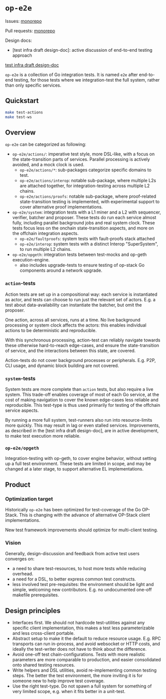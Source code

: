 # `op-e2e`

Issues: [monorepo](https://github.com/ethereum-AIHI/AIHI/issues?q=is%3Aissue%20state%3Aopen%20label%3AA-op-e2e)

Pull requests: [monorepo](https://github.com/ethereum-AIHI/AIHI/pulls?q=is%3Aopen+is%3Apr+label%3AA-op-e2e)

Design docs:
- [test infra draft design-doc]: active discussion of end-to-end testing approach

[test infra draft design-doc](https://github.com/ethereum-AIHI/design-docs/pull/165)

`op-e2e` is a collection of Go integration tests.
It is named `e2e` after end-to-end testing,
for those tests where we integration-test the full system, rather than only specific services.


## Quickstart

```bash
make test-actions
make test-ws
```

## Overview

`op-e2e` can be categorized as following:
- `op-e2e/actions/`: imperative test style, more DSL-like, with a focus on the state-transition parts of services.
  Parallel processing is actively avoided, and a mock clock is used.
  - `op-e2e/actions/*`: sub-packages categorize specific domains to test.
  - `op-e2e/actions/interop`: notable sub-package, where multiple L2s are attached together,
    for integration-testing across multiple L2 chains.
  - `op-e2e/actions/proofs`: notable sub-package, where proof-related state-transition testing is implemented,
    with experimental support to cover alternative proof implementations.
- `op-e2e/system`: integration tests with a L1 miner and a L2 with sequencer, verifier, batcher and proposer.
  These tests do run each service almost fully, including parallel background jobs and real system clock.
  These tests focus less on the onchain state-transition aspects, and more on the offchain integration aspects.
  - `op-e2e/faultproofs`: system tests with fault-proofs stack attached
  - `op-e2e/interop`: system tests with a distinct Interop "SuperSystem", to run multiple L2 chains.
- `op-e2e/opgeth`: integration tests between test-mocks and op-geth execution-engine.
  - also includes upgrade-tests to ensure testing of op-stack Go components around a network upgrade.

### `action`-tests

Action tests are set up in a compositional way:
each service is instantiated as actor, and tests can choose to run just the relevant set of actors.
E.g. a test about data-availability can instantiate the batcher, but omit the proposer.

One action, across all services, runs at a time.
No live background processing or system clock affects the actors:
this enables individual actions to be deterministic and reproducible.

With this synchronous processing, action-test can reliably navigate towards
these otherwise hard-to-reach edge-cases, and ensure the state-transition of service,
and the interactions between this state, are covered.

Action-tests do not cover background processes or peripherals.
E.g. P2P, CLI usage, and dynamic block building are not covered.

### `system`-tests

System tests are more complete than `action` tests, but also require a live system.
This trade-off enables coverage of most of each Go service,
at the cost of making navigation to cover the known edge-cases less reliable and reproducible.
This test-type is thus used primarily for testing of the offchain service aspects.

By running a more full system, test-runners also run into resource-limits more quickly.
This may result in lag or even stalled services.
Improvements, as described in the [test infra draft design-doc],
are in active development, to make test execution more reliable.

### `op-e2e/opgeth`

Integration-testing with op-geth, to cover engine behavior, without setting up a full test environment.
These tests are limited in scope, and may be changed at a later stage, to support alternative EL implementations.

## Product

### Optimization target

Historically `op-e2e` has been optimized for test-coverage of the Go OP-Stack.
This is changing with the advance of alternative OP-Stack client implementations.

New test framework improvements should optimize for multi-client testing.

### Vision

Generally, design-discussion and feedback from active test users converges on:
- a need to share test-resources, to host more tests while reducing overhead.
- a need for a DSL, to better express common test constructs.
- less involved test pre-requisites: the environment should be light and simple, welcoming new contributors.
  E.g. no undocumented one-off makefile prerequisites.

## Design principles

- Interfaces first. We should not hardcode test-utilities against any specific client implementation,
  this makes a test less parameterizable and less cross-client portable.
- Abstract setup to make it the default to reduce resource usage.
  E.g. RPC transports can run in-process, and avoid websocket or HTTP costs,
  and ideally the test-writer does not have to think about the difference.
- Avoid one-off test chain-configurations. Tests with more realistic parameters are more comparable to production,
  and easier consolidated onto shared testing resources.
- Write helpers and DSL utilities, avoid re-implementing common testing steps.
  The better the test environment, the more inviting it is for someone new to help improve test coverage.
- Use the right test-type. Do not spawn a full system for something of very limited scope,
  e.g. when it fits better in a unit-test.
